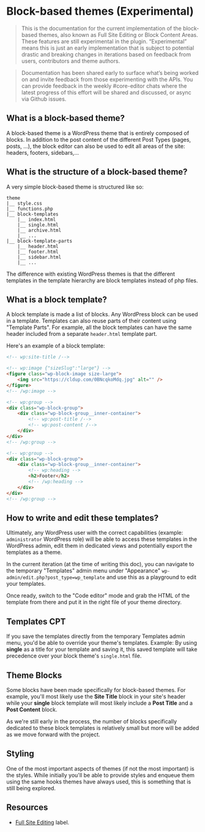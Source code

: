 # Block-based themes (Experimental)

> This is the documentation for the current implementation of the block-based themes, also known as Full Site Editing or Block Content Areas. These features are still experimental in the plugin. “Experimental” means this is just an early implementation that is subject to potential drastic and breaking changes in iterations based on feedback from users, contributors and theme authors.

> Documentation has been shared early to surface what’s being worked on and invite feedback from those experimenting with the APIs. You can provide feedback in the weekly #core-editor chats where the latest progress of this effort will be shared and discussed, or async via Github issues.

## What is a block-based theme?

A block-based theme is a WordPress theme that is entirely composed of blocks. In addition to the post content of the different Post Types (pages, posts, ...), the block editor can also be used to edit all areas of the site: headers, footers, sidebars,...

## What is the structure of a block-based theme?

A very simple block-based theme is structured like so:

```
theme
|__ style.css
|__ functions.php
|__ block-templates
    |__ index.html
    |__ single.html
    |__ archive.html
    |__ ...
|__ block-template-parts
    |__ header.html
    |__ footer.html
    |__ sidebar.html
    |__ ...
```

The difference with existing WordPress themes is that the different templates in the template hierarchy are block templates instead of php files.

## What is a block template?

A block template is made a list of blocks. Any WordPress block can be used in a template. Templates can also reuse parts of their content using "Template Parts". For example, all the block templates can have the same header included from a separate `header.html` template part.

Here's an example of a block template:

```html
<!-- wp:site-title /-->

<!-- wp:image {"sizeSlug":"large"} -->
<figure class="wp-block-image size-large">
	<img src="https://cldup.com/0BNcqkoMdq.jpg" alt="" />
</figure>
<!-- /wp:image -->

<!-- wp:group -->
<div class="wp-block-group">
	<div class="wp-block-group__inner-container">
		<!-- wp:post-title /-->
		<!-- wp:post-content /-->
	</div>
</div>
<!-- /wp:group -->

<!-- wp:group -->
<div class="wp-block-group">
	<div class="wp-block-group__inner-container">
		<!-- wp:heading -->
		<h2>Footer</h2>
		<!-- /wp:heading -->
	</div>
</div>
<!-- /wp:group -->
```

## How to write and edit these templates?

Ultimately, any WordPress user with the correct capabilities (example: `administrator` WordPress role) will be able to access these templates in the WordPress admin, edit them in dedicated views and potentially export the templates as a theme.

In the current iteration (at the time of writing this doc), you can navigate to the temporary "Templates" admin menu under "Appearance" `wp-admin/edit.php?post_type=wp_template` and use this as a playground to edit your templates.

Once ready, switch to the "Code editor" mode and grab the HTML of the template from there and put it in the right file of your theme directory.

## Templates CPT

If you save the templates directly from the temporary Templates admin menu, you'd be able to override your theme's templates. Example: By using **single** as a title for your template and saving it, this saved template will take precedence over your block theme's `single.html` file.

## Theme Blocks

Some blocks have been made specifically for block-based themes. For example, you'll most likely use the **Site Title** block in your site's header while your **single** block template will most likely include a **Post Title** and a **Post Content** block.

As we're still early in the process, the number of blocks specifically dedicated to these block templates is relatively small but more will be added as we move forward with the project.

## Styling

One of the most important aspects of themes (if not the most important) is the styles. While initially you'll be able to provide styles and enqueue them using the same hooks themes have always used, this is something that is still being explored.

## Resources

- [Full Site Editing](https://github.com/WordPress/gutenberg/labels/%5BFeature%5D%20Full%20Site%20Editing) label.
